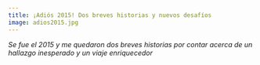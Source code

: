 ```yaml
---
title: ¡Adiós 2015! Dos breves historias y nuevos desafíos
image: adios2015.jpg
---
```


*Se fue el 2015 y me quedaron dos breves historias por contar acerca de un hallazgo inesperado y un viaje enriquecedor*

<!--more-->
